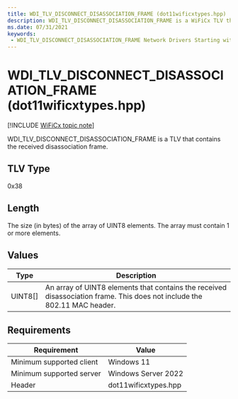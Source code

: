 ```yaml
---
title: WDI_TLV_DISCONNECT_DISASSOCIATION_FRAME (dot11wificxtypes.hpp)
description: WDI_TLV_DISCONNECT_DISASSOCIATION_FRAME is a WiFiCx TLV that contains the received disassociation frame.
ms.date: 07/31/2021
keywords:
 - WDI_TLV_DISCONNECT_DISASSOCIATION_FRAME Network Drivers Starting with Windows Vista
---
```


# WDI\_TLV\_DISCONNECT\_DISASSOCIATION\_FRAME (dot11wificxtypes.hpp)

[!INCLUDE [WiFiCx topic note](../includes/wificx-version-warning.md)]


WDI\_TLV\_DISCONNECT\_DISASSOCIATION\_FRAME is a TLV that contains the received disassociation frame.

## TLV Type


0x38

## Length


The size (in bytes) of the array of UINT8 elements. The array must contain 1 or more elements.

## Values


| Type      | Description                                                                                                              |
|-----------|--------------------------------------------------------------------------------------------------------------------------|
| UINT8\[\] | An array of UINT8 elements that contains the received disassociation frame. This does not include the 802.11 MAC header. |

 

## Requirements

|Requirement|Value|
|--- |--- |
|Minimum supported client|Windows 11|
|Minimum supported server|Windows Server 2022|
|Header|dot11wificxtypes.hpp|

 

 




